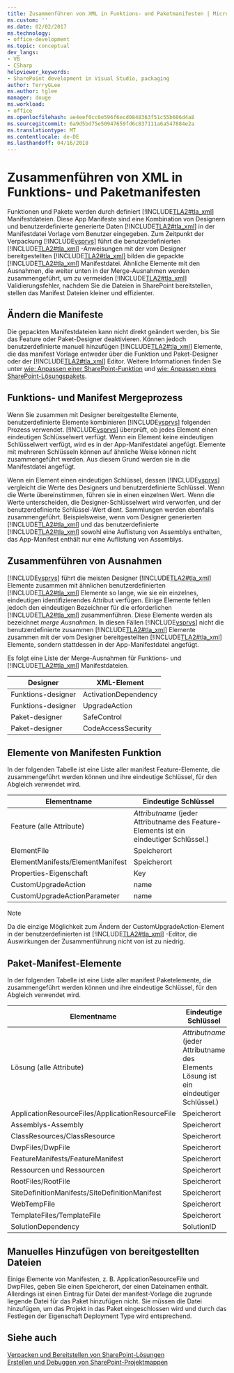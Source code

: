 ```yaml
---
title: Zusammenführen von XML in Funktions- und Paketmanifesten | Microsoft Docs
ms.custom: ''
ms.date: 02/02/2017
ms.technology:
- office-development
ms.topic: conceptual
dev_langs:
- VB
- CSharp
helpviewer_keywords:
- SharePoint development in Visual Studio, packaging
author: TerryGLee
ms.author: tglee
manager: douge
ms.workload:
- office
ms.openlocfilehash: ae4eef0cc0e596f6ecd0848363f51c55b606d4a8
ms.sourcegitcommit: 6a9d5bd75e50947659fd6c837111a6a547884e2a
ms.translationtype: MT
ms.contentlocale: de-DE
ms.lasthandoff: 04/16/2018
---
```

# <a name="merging-xml-in-feature-and-package-manifests"></a>Zusammenführen von XML in Funktions- und Paketmanifesten
  Funktionen und Pakete werden durch definiert [!INCLUDE[TLA2#tla_xml](../sharepoint/includes/tla2sharptla-xml-md.md)] Manifestdateien. Diese App Manifeste sind eine Kombination von Designern und benutzerdefinierte generierte Daten [!INCLUDE[TLA2#tla_xml](../sharepoint/includes/tla2sharptla-xml-md.md)] in der Manifestdatei Vorlage vom Benutzer eingegeben. Zum Zeitpunkt der Verpackung [!INCLUDE[vsprvs](../sharepoint/includes/vsprvs-md.md)] führt die benutzerdefinierten [!INCLUDE[TLA2#tla_xml](../sharepoint/includes/tla2sharptla-xml-md.md)] -Anweisungen mit der vom Designer bereitgestellten [!INCLUDE[TLA2#tla_xml](../sharepoint/includes/tla2sharptla-xml-md.md)] bilden die gepackte [!INCLUDE[TLA2#tla_xml](../sharepoint/includes/tla2sharptla-xml-md.md)] Manifestdatei. Ähnliche Elemente mit den Ausnahmen, die weiter unten in der Merge-Ausnahmen werden zusammengeführt, um zu vermeiden [!INCLUDE[TLA2#tla_xml](../sharepoint/includes/tla2sharptla-xml-md.md)] Validierungsfehler, nachdem Sie die Dateien in SharePoint bereitstellen, stellen das Manifest Dateien kleiner und effizienter.  
  
## <a name="modifying-the-manifests"></a>Ändern die Manifeste  
 Die gepackten Manifestdateien kann nicht direkt geändert werden, bis Sie das Feature oder Paket-Designer deaktivieren. Können jedoch benutzerdefinierte manuell hinzufügen [!INCLUDE[TLA2#tla_xml](../sharepoint/includes/tla2sharptla-xml-md.md)] Elemente, die das manifest Vorlage entweder über die Funktion und Paket-Designer oder der [!INCLUDE[TLA2#tla_xml](../sharepoint/includes/tla2sharptla-xml-md.md)] Editor. Weitere Informationen finden Sie unter [wie: Anpassen einer SharePoint-Funktion](../sharepoint/how-to-customize-a-sharepoint-feature.md) und [wie: Anpassen eines SharePoint-Lösungspakets](../sharepoint/how-to-customize-a-sharepoint-solution-package.md).  
  
## <a name="feature-and-package-manifest-merge-process"></a>Funktions- und Manifest Mergeprozess  
 Wenn Sie zusammen mit Designer bereitgestellte Elemente, benutzerdefinierte Elemente kombinieren [!INCLUDE[vsprvs](../sharepoint/includes/vsprvs-md.md)] folgenden Prozess verwendet. [!INCLUDE[vsprvs](../sharepoint/includes/vsprvs-md.md)] überprüft, ob jedes Element einen eindeutigen Schlüsselwert verfügt. Wenn ein Element keine eindeutigen Schlüsselwert verfügt, wird es in der App-Manifestdatei angefügt. Elemente mit mehreren Schlüsseln können auf ähnliche Weise können nicht zusammengeführt werden. Aus diesem Grund werden sie in die Manifestdatei angefügt.  
  
 Wenn ein Element einen eindeutigen Schlüssel, dessen [!INCLUDE[vsprvs](../sharepoint/includes/vsprvs-md.md)] vergleicht die Werte des Designers und benutzerdefinierte Schlüssel. Wenn die Werte übereinstimmen, führen sie in einen einzelnen Wert. Wenn die Werte unterscheiden, die Designer-Schlüsselwert wird verworfen, und der benutzerdefinierte Schlüssel-Wert dient. Sammlungen werden ebenfalls zusammengeführt. Beispielsweise, wenn vom Designer generierten [!INCLUDE[TLA2#tla_xml](../sharepoint/includes/tla2sharptla-xml-md.md)] und das benutzerdefinierte [!INCLUDE[TLA2#tla_xml](../sharepoint/includes/tla2sharptla-xml-md.md)] sowohl eine Auflistung von Assemblys enthalten, das App-Manifest enthält nur eine Auflistung von Assemblys.  
  
## <a name="merge-exceptions"></a>Zusammenführen von Ausnahmen  
 [!INCLUDE[vsprvs](../sharepoint/includes/vsprvs-md.md)] führt die meisten Designer [!INCLUDE[TLA2#tla_xml](../sharepoint/includes/tla2sharptla-xml-md.md)] Elemente zusammen mit ähnlichen benutzerdefinierten [!INCLUDE[TLA2#tla_xml](../sharepoint/includes/tla2sharptla-xml-md.md)] Elemente so lange, wie sie ein einzelnes, eindeutigen identifizierendes Attribut verfügen. Einige Elemente fehlen jedoch den eindeutigen Bezeichner für die erforderlichen [!INCLUDE[TLA2#tla_xml](../sharepoint/includes/tla2sharptla-xml-md.md)] zusammenführen. Diese Elemente werden als bezeichnet *merge Ausnahmen*. In diesen Fällen [!INCLUDE[vsprvs](../sharepoint/includes/vsprvs-md.md)] nicht die benutzerdefinierte zusammen [!INCLUDE[TLA2#tla_xml](../sharepoint/includes/tla2sharptla-xml-md.md)] Elemente zusammen mit der vom Designer bereitgestellten [!INCLUDE[TLA2#tla_xml](../sharepoint/includes/tla2sharptla-xml-md.md)] Elemente, sondern stattdessen in der App-Manifestdatei angefügt.  
  
 Es folgt eine Liste der Merge-Ausnahmen für Funktions- und [!INCLUDE[TLA2#tla_xml](../sharepoint/includes/tla2sharptla-xml-md.md)] Manifestdateien.  
  
|Designer|XML-Element|  
|--------------|-----------------|  
|Funktions-designer|ActivationDependency|  
|Funktions-designer|UpgradeAction|  
|Paket-designer|SafeControl|  
|Paket-designer|CodeAccessSecurity|  
  
## <a name="feature-manifest-elements"></a>Elemente von Manifesten Funktion  
 In der folgenden Tabelle ist eine Liste aller manifest Feature-Elemente, die zusammengeführt werden können und ihre eindeutige Schlüssel, für den Abgleich verwendet wird.  
  
|Elementname|Eindeutige Schlüssel|  
|------------------|----------------|  
|Feature (alle Attribute)|*Attributname* (jeder Attributname des Feature-Elements ist ein eindeutiger Schlüssel.)|  
|ElementFile|Speicherort|  
|ElementManifests/ElementManifest|Speicherort|  
|Properties-Eigenschaft|Key|  
|CustomUpgradeAction|name|  
|CustomUpgradeActionParameter|name|  
  
> [!NOTE]  
>  Da die einzige Möglichkeit zum Ändern der CustomUpgradeAction-Element in der benutzerdefinierten ist [!INCLUDE[TLA2#tla_xml](../sharepoint/includes/tla2sharptla-xml-md.md)] -Editor, die Auswirkungen der Zusammenführung nicht von ist zu niedrig.  
  
## <a name="package-manifest-elements"></a>Paket-Manifest-Elemente  
 In der folgenden Tabelle ist eine Liste aller manifest Paketelemente, die zusammengeführt werden können und ihre eindeutige Schlüssel, für den Abgleich verwendet wird.  
  
|Elementname|Eindeutige Schlüssel|  
|------------------|----------------|  
|Lösung (alle Attribute)|*Attributname* (jeder Attributname des Elements Lösung ist ein eindeutiger Schlüssel.)|  
|ApplicationResourceFiles/ApplicationResourceFile|Speicherort|  
|Assemblys-Assembly|Speicherort|  
|ClassResources/ClassResource|Speicherort|  
|DwpFiles/DwpFile|Speicherort|  
|FeatureManifests/FeatureManifest|Speicherort|  
|Ressourcen und Ressourcen|Speicherort|  
|RootFiles/RootFile|Speicherort|  
|SiteDefinitionManifests/SiteDefinitionManifest|Speicherort|  
|WebTempFile|Speicherort|  
|TemplateFiles/TemplateFile|Speicherort|  
|SolutionDependency|SolutionID|  
  
## <a name="manually-add-deployed-files"></a>Manuelles Hinzufügen von bereitgestellten Dateien  
 Einige Elemente von Manifesten, z. B. ApplicationResourceFile und DwpFiles, geben Sie einen Speicherort, der einen Dateinamen enthält. Allerdings ist einen Eintrag für Datei der manifest-Vorlage die zugrunde liegende Datei für das Paket hinzufügen nicht. Sie müssen die Datei hinzufügen, um das Projekt in das Paket eingeschlossen wird und durch das Festlegen der Eigenschaft Deployment Type wird entsprechend.  
  
## <a name="see-also"></a>Siehe auch  
 [Verpacken und Bereitstellen von SharePoint-Lösungen](../sharepoint/packaging-and-deploying-sharepoint-solutions.md)   
 [Erstellen und Debuggen von SharePoint-Projektmappen](../sharepoint/building-and-debugging-sharepoint-solutions.md)  
  
  
